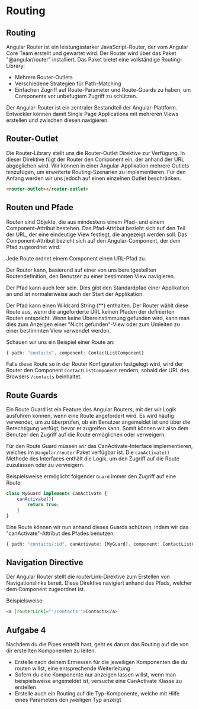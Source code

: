 # Routing
## Routing
Angular Router ist ein leistungsstarker JavaScript-Router, der vom Angular Core Team erstellt und gewartet wird. Der Router wird über das Paket "@angular/router" installiert.
Das Paket bietet eine vollständige Routing-Library:
- Mehrere Router-Outlets
- Verschiedene Strategien für Path-Matching
- Einfachen Zugriff auf Route-Parameter und Route-Guards zu haben, um Components vor unbefugtem Zugriff zu schützen.

Der Angular-Router ist ein zentraler Bestandteil der Angular-Plattform. Entwickler können damit Single Page Applications mit mehreren Views erstellen und zwischen diesen navigieren.

## Router-Outlet
Die Router-Library stellt uns die Router-Outlet Direktive zur Verfügung. In dieser Direktive fügt der Router den Component ein, der anhand der URL abgeglichen wird. 
Wir können in einer Angular-Applikation mehrere Outlets hinzufügen, um erweiterte Routing-Szenarien zu implementieren.
Für den Anfang werden wir uns jedoch auf einen einzelnen Outlet beschränken.

```html
<router-outlet></router-outlet>
```

## Routen und Pfade
Routen sind Objekte, die aus mindestens einem Pfad- und einem Component-Attribut bestehen.
Das Pfad-Attribut bezieht sich auf den Teil der URL, der eine eindeutige View festlegt, die angezeigt werden soll.
Das Component-Attribut bezieht sich auf den Angular-Component, der dem Pfad zugeordnet wird. 

Jede Route ordnet einem Component einen URL-Pfad zu.

Der Router kann, basierend auf einer von uns bereitgestellten Routendefinition, den Benutzer zu einer bestimmten View navigieren.

Der Pfad kann auch leer sein. Dies gibt den Standardpfad einer Applikation an und ist normalerweise auch der Start der Applikation.

Der Pfad kann einen Wildcard String (**) enthalten. Der Router wählt diese Route aus, wenn die angeforderte URL keinen Pfaden der definierten Routen entspricht.
Wenn keine Übereinstimmung gefunden wird, kann man dies zum Anzeigen einer "Nicht gefunden"-View oder zum Umleiten zu einer bestimmten View verwendet werden.

Schauen wir uns ein Beispiel einer Route an:
```typescript
{ path: "contacts", component: ContactListComponent}
```
Falls diese Route so in der Router Konfiguration festgelegt wird, wird der Router den Component `ContactListComponent` rendern, sobald der URL des Browsers `/contacts` beinhaltet.

## Route Guards
Ein Route Guard ist ein Feature des Angular Routers, mit der wir Logik ausführen können, wenn eine Route angefordert wird.
Es wird häufig verwendet, um zu überprüfen, ob ein Benutzer angemeldet ist und über die Berechtigung verfügt, bevor er zugreifen kann.
Somit können wir also dem Benutzer den Zugriff auf die Route ermöglichen oder verweigern.

Für den Route Guard müssen wir das CanActivate-Interface implementieren, welches im `@angular/router` Paket verfügbar ist.
Die `canActivate()` Methode des Interfaces enthält die Logik, um den Zugriff auf die Route zuzulassen oder zu verweigern.

Beispielsweise ermöglicht folgender `Guard` immer den Zugriff auf eine Route:
```typescript
class MyGuard implements CanActivate {
    canActivate(){
        return true;
    }
}
```
Eine Route können wir nun anhand dieses Guards schützen, indem wir das "canActivate"-Attribut des Pfades benutzen:
```typescript
{ path: "contacts/:id", canActivate: [MyGuard], component: ContactListComponent}
```

## Navigation Directive
Der Angular Router stellt die routerLink-Direktive zum Erstellen von Navigationslinks bereit.
Diese Direktive navigiert anhand des Pfads, welcher dem Component zugeordnet ist. 

Beispielsweise:
```html
<a [routerLink]="'/contacts'">Contacts</a>
```

## Aufgabe 4
Nachdem du die Pipes erstellt hast, geht es darum das Routing auf die von dir erstellten Komponenten zu leiten.
- Erstelle nach deinem Ermessen für die jeweiligen Komponenten die du routen willst, eine entsprechende Weiterleitung
- Sofern du eine Komponente nur anzeigen lassen willst, wenn man beispielsweise angemeldet ist, versuche eine CanActivate Klasse zu erstellen
- Erstelle auch ein Routing auf die Typ-Komponente, welche mit Hilfe eines Parameters den jweiligen Typ anzeigt 